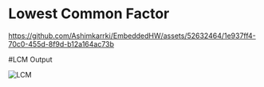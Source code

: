 # Lowest Common Factor 

https://github.com/Ashimkarrki/EmbeddedHW/assets/52632464/1e937ff4-70c0-455d-8f9d-b12a164ac73b

#LCM Output

![LCM](https://github.com/subpar557/VHDL_Assignment/assets/159637302/f7a9b6af-639c-4fdf-957b-628aef8edf26)
